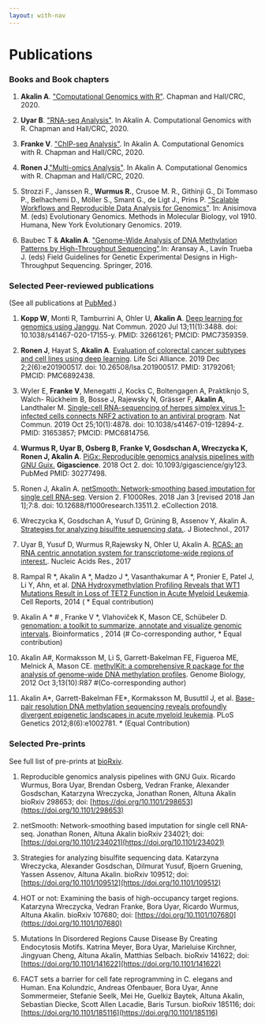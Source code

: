 ```yaml
---
layout: with-nav
---
```


# Publications

### Books and Book chapters

1. **Akalin A**. ["Computational Genomics with R"](https://www.routledge.com/Computational-Genomics-with-R/Akalin/p/book/9781498781855). Chapman and Hall/CRC, 2020.

1. **Uyar B**. ["RNA-seq Analysis"](https://www.routledge.com/Computational-Genomics-with-R/Akalin/p/book/9781498781855). In Akalin A. Computational Genomics with R. Chapman and Hall/CRC, 2020.

1. **Franke V**. ["ChIP-seq Analysis"](https://www.routledge.com/Computational-Genomics-with-R/Akalin/p/book/9781498781855). In Akalin A. Computational Genomics with R. Chapman and Hall/CRC, 2020.

1. **Ronen J**.["Multi-omics Analysis"](https://www.routledge.com/Computational-Genomics-with-R/Akalin/p/book/9781498781855). In Akalin A. Computational Genomics with R. Chapman and Hall/CRC, 2020.

2. Strozzi F., Janssen R., **Wurmus R.**, Crusoe M. R., Githinji G., Di Tommaso P., Belhachemi D., Möller S., Smant G., de Ligt J., Prins P. ["Scalable Workflows and Reproducible Data Analysis for Genomics"](https://link.springer.com/protocol/10.1007%2F978-1-4939-9074-0_24). In: Anisimova M. (eds) Evolutionary Genomics. Methods in Molecular Biology, vol 1910. Humana, New York Evolutionary Genomics. 2019.

1. Baubec T & **Akalin A**. ["Genome-Wide Analysis of DNA Methylation Patterns by High-Throughput Sequencing"](http://link.springer.com/chapter/10.1007/978-3-319-31350-4_9).In: Aransay A., Lavín Trueba J. (eds) Field Guidelines for Genetic Experimental Designs in High-Throughput Sequencing. Springer, 2016.






### Selected Peer-reviewed publications

(See all publications at [PubMed](https://pubmed.ncbi.nlm.nih.gov/?term=Akalin%2C+Altuna%5BFull+Author+Name%5D+OR+Alkalin%2C+Altuna%5BFull+Author+Name%5D&sort=date).)


1. **Kopp W**, Monti R, Tamburrini A, Ohler U, **Akalin A**. [Deep learning for genomics
using Janggu](https://pubmed.ncbi.nlm.nih.gov/32661261/). Nat Commun. 2020 Jul 13;11(1):3488. doi:
10.1038/s41467-020-17155-y. PMID: 32661261; PMCID: PMC7359359.

1. **Ronen J**, Hayat S, **Akalin A**. [Evaluation of colorectal cancer subtypes and
cell lines using deep learning](https://pubmed.ncbi.nlm.nih.gov/31792061/). Life Sci Alliance. 2019 Dec 2;2(6):e201900517.
doi: 10.26508/lsa.201900517. PMID: 31792061; PMCID: PMC6892438.

1. Wyler E, **Franke V**, Menegatti J, Kocks C, Boltengagen A, Praktiknjo S, Walch-
Rückheim B, Bosse J, Rajewsky N, Grässer F, **Akalin A**, Landthaler M. [Single-cell
RNA-sequencing of herpes simplex virus 1-infected cells connects NRF2 activation
to an antiviral program](https://pubmed.ncbi.nlm.nih.gov/31653857/). Nat Commun. 2019 Oct 25;10(1):4878. doi:
10.1038/s41467-019-12894-z. PMID: 31653857; PMCID: PMC6814756.

1. **Wurmus R, Uyar B, Osberg B, Franke V, Gosdschan A, Wreczycka K, Ronen J,
Akalin A**. [PiGx: Reproducible genomics analysis pipelines with GNU Guix.](https://www.ncbi.nlm.nih.gov/pubmed/30277498)
**Gigascience**. 2018 Oct 2. doi: 10.1093/gigascience/giy123. PubMed PMID: 30277498.


1. <span class="highlight-contributor">Ronen J, Akalin A.</span> [netSmooth: Network-smoothing based imputation for single cell RNA-seq](https://www.ncbi.nlm.nih.gov/pubmed/29511531.2). Version 2. <span class="journal-name">F1000Res</span>. 2018 Jan 3 [revised 2018 Jan 1];7:8. doi: 10.12688/f1000research.13511.2. eCollection 2018.


1. <span class="highlight-contributor">Wreczycka K, Gosdschan A, Yusuf D</span>, Grüning B, Assenov Y, <span class="highlight-contributor">Akalin A</span>. [Strategies for analyzing bisulfite sequencing data.](http://www.ncbi.nlm.nih.gov/pubmed/28822795). <span class="journal-name">J Biotechnol.</span>, 2017

1. <span class="highlight-contributor">Uyar B, Yusuf D, Wurmus R</span>,Rajewsky N, Ohler U, <span class="highlight-contributor">Akalin A</span>. [RCAS: an RNA centric annotation system for transcriptome-wide regions of interest.](http://www.ncbi.nlm.nih.gov/pubmed/28334930). <span class="journal-name">Nucleic Acids Res.</span>, 2017

1. Rampal R *, <span class="highlight-contributor">Akalin A</span> *, Madzo J *, Vasanthakumar A *, Pronier E, Patel J, Li Y, Ahn, et al. [DNA Hydroxymethylation Profiling Reveals that WT1 Mutations Result in Loss of TET2 Function in Acute Myeloid Leukemia](http://www.ncbi.nlm.nih.gov/pubmed/25482556). <span class="journal-name">Cell Reports</span>, 2014  ( * Equal contribution)

1. <span class="highlight-contributor">Akalin A</span> * # , <span class="highlight-contributor">Franke V</span> *, Vlahoviček K, Mason CE, Schübeler D. [genomation: a toolkit to summarize, annotate and visualize genomic intervals](http://www.ncbi.nlm.nih.gov/pubmed/25417204). <span class="journal-name">Bioinformatics  </span>, 2014 (# Co-corresponding author, * Equal contribution)

6. <span class="highlight-contributor">Akalin A</span>\#, Kormaksson M, Li S, Garrett-Bakelman FE, Figueroa ME, Melnick A, Mason CE.
   [methylKit: a comprehensive R package for the analysis of genome-wide DNA methylation profiles](http://genomebiology.com/content/13/10/R87).
   <span class="journal-name">Genome Biology</span>, 2012 Oct 3;13(10):R87 #(Co-corresponding author)

7. <span class="highlight-contributor">Akalin A</span>\*, Garrett-Bakelman FE\*, Kormaksson M, Busuttil J, et al.
   [Base-pair resolution DNA methylation sequencing reveals profoundly divergent epigenetic landscapes in acute myeloid leukemia](http://www.plosgenetics.org/article/info%3Adoi%2F10.1371%2Fjournal.pgen.1002781).
   <span class="journal-name">PLoS Genetics</span> 2012;8(6):e1002781. * (Equal Contribution)


### Selected Pre-prints

See full list of pre-prints at [bioRxiv](https://www.biorxiv.org/search/author1%3Aaltuna%2Bakalin%20numresults%3A10%20sort%3Arelevance-rank%20format_result%3Astandard).

1. Reproducible genomics analysis pipelines with GNU Guix. Ricardo Wurmus, Bora Uyar, Brendan Osberg, Vedran Franke, Alexander Gosdschan, Katarzyna Wreczycka, Jonathan Ronen, Altuna Akalin
bioRxiv 298653; doi: [https://doi.org/10.1101/298653](https://doi.org/10.1101/298653)

1. netSmooth: Network-smoothing based imputation for single cell RNA-seq. Jonathan Ronen, Altuna Akalin bioRxiv 234021; doi: [https://doi.org/10.1101/234021](https://doi.org/10.1101/234021)

1. Strategies for analyzing bisulfite sequencing data. Katarzyna Wreczycka, Alexander Gosdschan, Dilmurat Yusuf, Bjoern Gruening, Yassen
Assenov, Altuna Akalin. bioRxiv 109512; doi: [https://doi.org/10.1101/109512](https://doi.org/10.1101/109512)

1. HOT or not: Examining the basis of high-occupancy target regions. Katarzyna Wreczycka, Vedran Franke, Bora Uyar, Ricardo Wurmus,
Altuna Akalin. bioRxiv 107680; doi: [https://doi.org/10.1101/107680](https://doi.org/10.1101/107680)

1. Mutations In Disordered Regions Cause Disease By Creating Endocytosis Motifs. Katrina Meyer, Bora Uyar, Marieluise Kirchner, Jingyuan
Cheng, Altuna Akalin, Matthias Selbach. bioRxiv 141622; doi: [https://doi.org/10.1101/141622](https://doi.org/10.1101/141622)

1. FACT sets a barrier for cell fate reprogramming in C. elegans and Human. Ena Kolundzic, Andreas Ofenbauer, Bora Uyar, Anne Sommermeier, Stefanie Seelk, Mei He, Guelkiz Baytek, Altuna Akalin, Sebastian Diecke, Scott Allen Lacadie, Baris Tursun. bioRxiv 185116; doi: [https://doi.org/10.1101/185116](https://doi.org/10.1101/185116)

